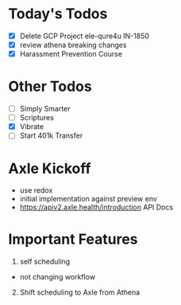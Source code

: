 # Today's Todos

- [x] Delete GCP Project ele-qure4u IN-1850
- [x] review athena breaking changes
- [x] Harassment Prevention Course

# Other Todos

- [ ] Simply Smarter
- [ ] Scriptures
- [x] Vibrate
- [ ] Start 401k Transfer

# Axle Kickoff

- use redox
- initial implementation against preview env
- https://apiv2.axle.health/introduction API Docs

# Important Features
1) self scheduling
  - not changing workflow
2) Shift scheduling to Axle from Athena
